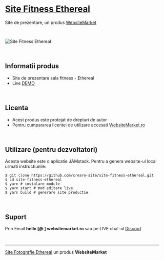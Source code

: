 # [Site Fitness Ethereal](https://site-fitness-ethereal.websitemarket.ro/)

Site de prezentare, un produs [WebsiteMarket](https://websitemarket.ro)

<br />

![Site Fitness Ethereal](https://raw.githubusercontent.com/creare-site/static/master/produse/site-fitness-ethereal-intro.gif)

<br />

## Informatii produs

- Site de prezentare sala fitness - Ethereal
- Live [DEMO](https://site-fitness-ethereal.websitemarket.ro)
 
<br />

## Licenta

- Acest produs este protejat de drepturi de autor
- Pentru cumpararea licentei de utilizare accesati [WebsiteMarket.ro](https://websitemarket.ro) 

<br />

## Utilizare (pentru dezvoltatori)

Acesta website este o aplicatie JAMstack. Pentru a genera website-ul local urmati instructiunile:

```
$ git clone https://github.com/creare-site/site-fitness-ethereal.git
$ cd site-fitness-ethereal
$ yarn # instalare module
$ yarn start # mod editare live
$ yarn build # generare site productie
```

<br />

## Suport

Prin Email **hello [@ ] websitemarket.ro** sau pe LIVE chat-ul [Discord](https://discord.gg/MFRQmAk)

<br />

---
[Site Fotografie Ethereal](https://site-fitness-ethereal.websitemarket.ro/) un produs **WebsiteMarket**
